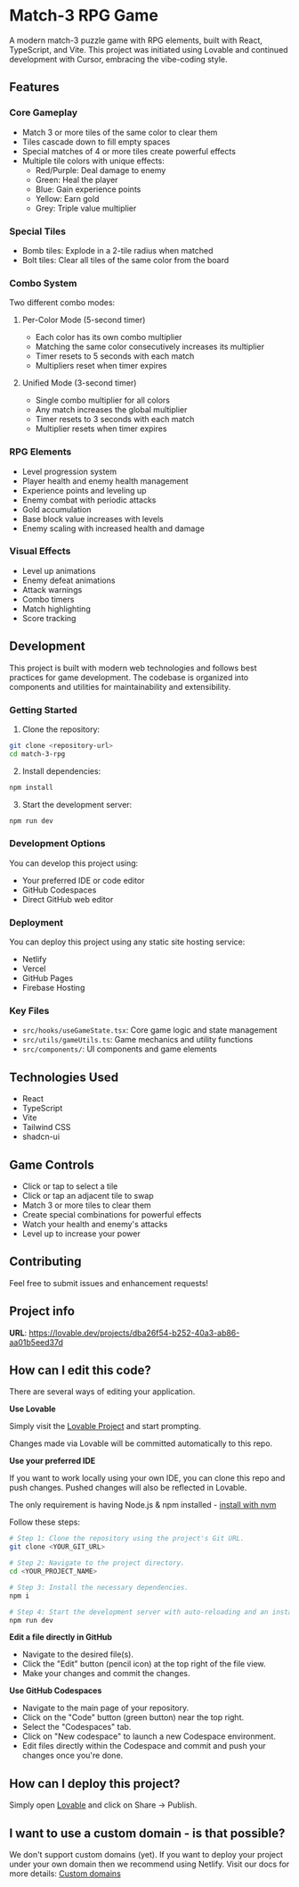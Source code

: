 # Match-3 RPG Game

A modern match-3 puzzle game with RPG elements, built with React, TypeScript, and Vite. This project was initiated using Lovable and continued development with Cursor, embracing the vibe-coding style.

## Features

### Core Gameplay
- Match 3 or more tiles of the same color to clear them
- Tiles cascade down to fill empty spaces
- Special matches of 4 or more tiles create powerful effects
- Multiple tile colors with unique effects:
  - Red/Purple: Deal damage to enemy
  - Green: Heal the player
  - Blue: Gain experience points
  - Yellow: Earn gold
  - Grey: Triple value multiplier

### Special Tiles
- Bomb tiles: Explode in a 2-tile radius when matched
- Bolt tiles: Clear all tiles of the same color from the board

### Combo System
Two different combo modes:
1. Per-Color Mode (5-second timer)
   - Each color has its own combo multiplier
   - Matching the same color consecutively increases its multiplier
   - Timer resets to 5 seconds with each match
   - Multipliers reset when timer expires

2. Unified Mode (3-second timer)
   - Single combo multiplier for all colors
   - Any match increases the global multiplier
   - Timer resets to 3 seconds with each match
   - Multiplier resets when timer expires

### RPG Elements
- Level progression system
- Player health and enemy health management
- Experience points and leveling up
- Enemy combat with periodic attacks
- Gold accumulation
- Base block value increases with levels
- Enemy scaling with increased health and damage

### Visual Effects
- Level up animations
- Enemy defeat animations
- Attack warnings
- Combo timers
- Match highlighting
- Score tracking

## Development

This project is built with modern web technologies and follows best practices for game development. The codebase is organized into components and utilities for maintainability and extensibility.

### Getting Started

1. Clone the repository:
```bash
git clone <repository-url>
cd match-3-rpg
```

2. Install dependencies:
```bash
npm install
```

3. Start the development server:
```bash
npm run dev
```

### Development Options

You can develop this project using:
- Your preferred IDE or code editor
- GitHub Codespaces
- Direct GitHub web editor

### Deployment

You can deploy this project using any static site hosting service:
- Netlify
- Vercel
- GitHub Pages
- Firebase Hosting

### Key Files
- `src/hooks/useGameState.tsx`: Core game logic and state management
- `src/utils/gameUtils.ts`: Game mechanics and utility functions
- `src/components/`: UI components and game elements

## Technologies Used
- React
- TypeScript
- Vite
- Tailwind CSS
- shadcn-ui

## Game Controls
- Click or tap to select a tile
- Click or tap an adjacent tile to swap
- Match 3 or more tiles to clear them
- Create special combinations for powerful effects
- Watch your health and enemy's attacks
- Level up to increase your power

## Contributing

Feel free to submit issues and enhancement requests!

## Project info

**URL**: https://lovable.dev/projects/dba26f54-b252-40a3-ab86-aa01b5eed37d

## How can I edit this code?

There are several ways of editing your application.

**Use Lovable**

Simply visit the [Lovable Project](https://lovable.dev/projects/dba26f54-b252-40a3-ab86-aa01b5eed37d) and start prompting.

Changes made via Lovable will be committed automatically to this repo.

**Use your preferred IDE**

If you want to work locally using your own IDE, you can clone this repo and push changes. Pushed changes will also be reflected in Lovable.

The only requirement is having Node.js & npm installed - [install with nvm](https://github.com/nvm-sh/nvm#installing-and-updating)

Follow these steps:

```sh
# Step 1: Clone the repository using the project's Git URL.
git clone <YOUR_GIT_URL>

# Step 2: Navigate to the project directory.
cd <YOUR_PROJECT_NAME>

# Step 3: Install the necessary dependencies.
npm i

# Step 4: Start the development server with auto-reloading and an instant preview.
npm run dev
```

**Edit a file directly in GitHub**

- Navigate to the desired file(s).
- Click the "Edit" button (pencil icon) at the top right of the file view.
- Make your changes and commit the changes.

**Use GitHub Codespaces**

- Navigate to the main page of your repository.
- Click on the "Code" button (green button) near the top right.
- Select the "Codespaces" tab.
- Click on "New codespace" to launch a new Codespace environment.
- Edit files directly within the Codespace and commit and push your changes once you're done.

## How can I deploy this project?

Simply open [Lovable](https://lovable.dev/projects/dba26f54-b252-40a3-ab86-aa01b5eed37d) and click on Share -> Publish.

## I want to use a custom domain - is that possible?

We don't support custom domains (yet). If you want to deploy your project under your own domain then we recommend using Netlify. Visit our docs for more details: [Custom domains](https://docs.lovable.dev/tips-tricks/custom-domain/)
